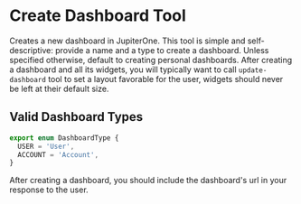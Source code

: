 # Create Dashboard Tool

Creates a new dashboard in JupiterOne. This tool is simple and self-descriptive: provide a name and a type to create a dashboard. Unless specified otherwise, default to creating personal dashboards.
After creating a dashboard and all its widgets, you will typically want to call `update-dashboard` tool to set a layout favorable for the user, widgets should never be left at their default size.

## Valid Dashboard Types
```typescript
export enum DashboardType {
  USER = 'User',
  ACCOUNT = 'Account',
}
```

After creating a dashboard, you should include the dashboard's url in your response to the user.